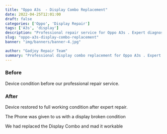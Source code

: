 ```yaml
---
title: "Oppo A3s  - Display Combo Replacement"
date: 2022-04-25T12:01:00
draft: false
categories: ['Oppo', 'Display Repair']
tags: ['A3s', 'display']
description: "Professional repair service for Oppo A3s . Expert diagnosis and quality repairs in Bangalore."
slug: "oppo-a3s-display-combo-replacement"
banner: "img/banners/banner-4.jpg"

author: "Gadjoy Repair Team"
summary: "Professional display combo replacement for Oppo A3s . Expert technicians, quality parts, warranty included."
---
```


### Before

Device condition before our professional repair service.

### After

Device restored to full working condition after expert repair.

The Phone was given to us with a display broken condition

We had replaced the Display Combo and mad it workable